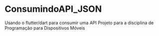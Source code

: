 # ConsumindoAPI_JSON
Usando o flutter/dart para consumir uma API
Projeto para a disciplina de Programação para Dispositivos Móveis
